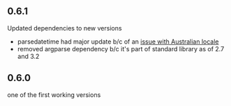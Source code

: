 

## 0.6.1
Updated dependencies to new versions

* parsedatetime had major update b/c of an [issue with Australian locale](https://github.com/bear/parsedatetime/issues/120)
* removed argparse dependency b/c it's part of standard library as of 2.7 and 3.2

## 0.6.0
one of the first working versions
